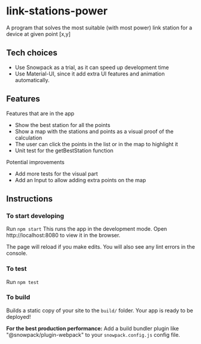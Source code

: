 # link-stations-power

A program that solves the most suitable (with most power) link station for a device at given point [x,y]

## Tech choices

- Use Snowpack as a trial, as it can speed up development time
- Use Material-UI, since it add extra UI features and animation automatically.

## Features

Features that are in the app

- Show the best station for all the points
- Show a map with the stations and points as a visual proof of the calculation
- The user can click the points in the list or in the map to highlight it
- Unit test for the getBestStation function

Potential improvements
- Add more tests for the visual part
- Add an Input to allow adding extra points on the map

## Instructions

### To start developing

Run `npm start`
This runs the app in the development mode.
Open http://localhost:8080 to view it in the browser.

The page will reload if you make edits.
You will also see any lint errors in the console.

### To test

Run `npm test`

### To build

Builds a static copy of your site to the `build/` folder.
Your app is ready to be deployed!

**For the best production performance:** Add a build bundler plugin like "@snowpack/plugin-webpack" to your `snowpack.config.js` config file.
